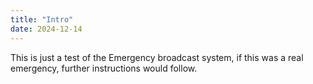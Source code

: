 ```yaml
---
title: "Intro"
date: 2024-12-14
---
```

This is just a test of the Emergency broadcast system, if this was a real emergency, further instructions would follow.
